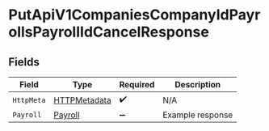 # PutApiV1CompaniesCompanyIdPayrollsPayrollIdCancelResponse


## Fields

| Field                                                   | Type                                                    | Required                                                | Description                                             |
| ------------------------------------------------------- | ------------------------------------------------------- | ------------------------------------------------------- | ------------------------------------------------------- |
| `HttpMeta`                                              | [HTTPMetadata](../../Models/Components/HTTPMetadata.md) | :heavy_check_mark:                                      | N/A                                                     |
| `Payroll`                                               | [Payroll](../../Models/Components/Payroll.md)           | :heavy_minus_sign:                                      | Example response                                        |